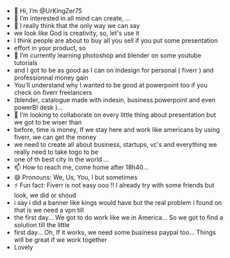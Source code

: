 - 👋 Hi, I’m @UrKingZer75
- 👀 I’m interested in all mind can create, ...
- 👀 I really think that the only way we can say
- we look like God is creativity, so, let's use it
- I think people are about to buy all you sell if you put some presentation
- effort in your product, so
- 🌱 I’m currently learning photoshop and blender on some youtube tutorials
- and I got to be as good as I can on Indesign for personal ( fiverr ) and professionnal money gain
- You'll understand why I wanted to be good at powerpoint too if you check on fiverr freelancers
- (blender, catalogue made with indesin, business powerpoint and even powerBI desk )...
- 💞️ I’m looking to collaborate on every little thing about presentation but we got to be wiser than
- before, time is money, If we stay here and work like americans by using fiverr, we can get the money
- we need to create all about business, startups, vc's and everything we really need to take togo to be
- one of th best city in the world ...
- 📫 How to reach me, come home after 18h40...
- 😄 Pronouns: We, Us, You, I but sometimes
- ⚡ Fun fact: Fiverr is not easy ooo !! I already try with some friends but look, we did or shoud
- i say i did a banner like kings would have but the real problem i found on that is we need a vpn till
- the first day... We got to do work like we in America... So we got to find a solution till the little
- first day... Oh, If it works, we need some business paypal too... Things will be great if we work together
- Lovely

<!---
UrKingZer75/UrKingZer75 is a ✨ special ✨ repository because its `README.md` (this file) appears on your GitHub profile.
You can click the Preview link to take a look at your changes.
--->
